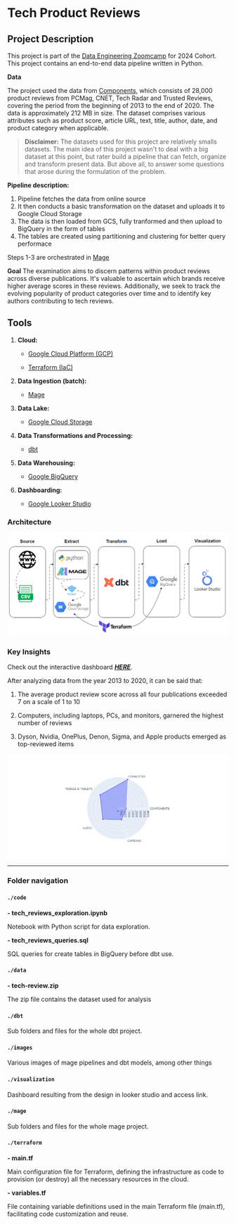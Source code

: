 # Tech Product Reviews

## Project Description

This project is part of the [Data Engineering Zoomcamp](https://github.com/DataTalksClub/data-engineering-zoomcamp) for 2024 Cohort. 
This project contains an end-to-end data pipeline written in Python. 


**Data** 

The project used the data from [Components](https://components.one/datasets/tech-reviews-dataset), which consists of 28,000 product reviews from PCMag, CNET, Tech Radar and Trusted Reviews, covering the period from the beginning of 2013 to the end of 2020. The data is approximately 212 MB in size. The dataset comprises various attributes such as product score, article URL, text, title, author, date, and product category when applicable. 

> **Disclaimer:** The datasets used for this project are relatively smalls datasets. The main idea of this project wasn't to deal with a big dataset at this point, but rater build a pipeline that can fetch, organize and transform present data. But above all, to answer some questions that arose during the formulation of the problem.

**Pipeline description:**
1. Pipeline fetches the data from online source
2. It then conducts a basic transformation on the dataset and uploads it to Google Cloud Storage
3. The data is then loaded from GCS, fully tranformed and then upload to BigQuery in the form of tables
4. The tables are created using partitioning and clustering for better query performace 

Steps 1-3 are orchestrated in [Mage](https://docs.mage.ai/introduction/overview)

**Goal**
The examination aims to discern patterns within product reviews across diverse publications. It's valuable to ascertain which brands receive higher average scores in these reviews. Additionally, we seek to track the evolving popularity of product categories over time and to identify key authors contributing to tech reviews.

## Tools

1. **Cloud:**
   
   - [Google Cloud Platform (GCP)](https://cloud.google.com/?utm_source=bing&utm_medium=cpc&utm_campaign=latam-AR-all-es-dr-BKWS-all-all-trial-e-dr-1707800-LUAC0016410&utm_content=text-ad-none-any-DEV_c-CRE_-ADGP_Hybrid+%7C+BKWS+-+MIX+%7C+Txt_+GCP-General-KWID_43700067403123893-kwd-77859523038025:loc-8&utm_term=KW_Google+Cloud+Platform-ST_Google+Cloud+Platform&gclid=f110f2a74b1b1da673c894aa2e0948fa&gclsrc=3p.ds&hl=en)
   
   - [Terraform (IaC)](https://www.terraform.io/)

2. **Data Ingestion (batch):**
   
   - [Mage](https://www.mage.ai/)

3. **Data Lake:**
   
   - [Google Cloud Storage](https://cloud.google.com/storage?hl=en)

4. **Data Transformations and Processing:**
   
   - [dbt](https://www.getdbt.com/)

5. **Data Warehousing:**
   
   - [Google BigQuery](https://cloud.google.com/bigquery?hl=en)

6. **Dashboarding:**
   
   - [Google Looker Studio](https://lookerstudio.google.com/overview)

### Architecture



<img title="" src="./images/architecture_gif.gif" alt="COLOCAR" data-align="center">

### Key Insights

Check out the interactive dashboard [***HERE***](https://lookerstudio.google.com/u/0/reporting/63c86e19-0fdc-4f5d-98e3-0b04281c30e6).

After analyzing data from the year 2013 to 2020, it can be said that:

1. The average product review score across all four publications exceeded 7 on a scale of 1 to 10

2. Computers, including laptops, PCs, and monitors, garnered the highest number of reviews

3. Dyson, Nvidia, OnePlus, Denon, Sigma, and Apple products emerged as top-reviewed items


<img title="" src="./images/category_plot.png" alt="COLOCAR" data-align="center">

---

### Folder navigation

#### `./code`

**- tech_reviews_exploration.ipynb**

Notebook with Python script for data exploration.

**- tech_reviews_queries.sql**

SQL queries for create tables in BigQuery before dbt use.

#### `./data`

**- tech-review.zip**

The zip file contains the dataset used for analysis

#### `./dbt`

Sub folders and files for the whole dbt project.

#### `./images`

Various images of mage pipelines and dbt models, among other things


#### `./visualization`

Dashboard resulting from the design in looker studio and access link.

#### `./mage`

Sub folders and files for the whole mage project.

#### `./terraform`

**- main.tf**

Main configuration file for Terraform, defining the infrastructure as code to provision (or destroy) all the necessary resources in the cloud.

**- variables.tf**

File containing variable definitions used in the main Terraform file (main.tf), facilitating code customization and reuse.



